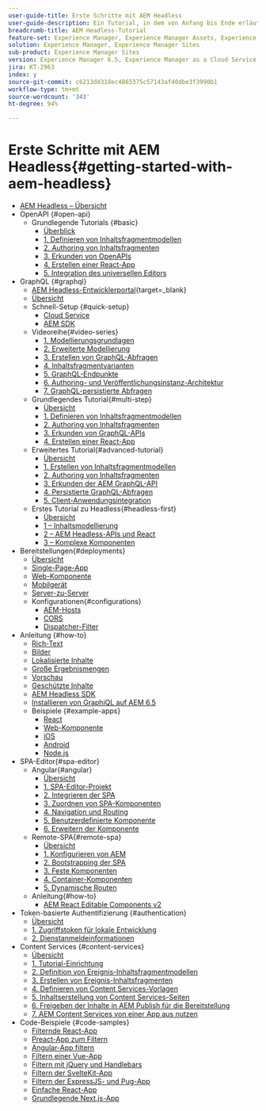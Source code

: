 ```yaml
---
user-guide-title: Erste Schritte mit AEM Headless
user-guide-description: Ein Tutorial, in dem von Anfang bis Ende erläutert wird, wie Inhalte mithilfe von AEM Headless aufgebaut und bereitgestellt werden können.
breadcrumb-title: AEM Headless-Tutorial
feature-set: Experience Manager, Experience Manager Assets, Experience Manager Sites
solution: Experience Manager, Experience Manager Sites
sub-product: Experience Manager Sites
version: Experience Manager 6.5, Experience Manager as a Cloud Service
jira: KT-2963
index: y
source-git-commit: c6213dd318ec4865375c57143af40dbe3f3990b1
workflow-type: tm+mt
source-wordcount: '343'
ht-degree: 94%

---
```



# Erste Schritte mit AEM Headless{#getting-started-with-aem-headless}

+ [AEM Headless – Übersicht](./overview.md)
+ OpenAPI {#open-api}
   + Grundlegende Tutorials {#basic}
      + [Überblick](./open-api/basic/overview.md)
      + [&#x200B;1. Definieren von Inhaltsfragmentmodellen](./open-api/basic/1-content-fragment-models.md)
      + [&#x200B;2. Authoring von Inhaltsfragmenten](./open-api/basic/2-author-content-fragments.md)
      + [&#x200B;3. Erkunden von OpenAPIs](./open-api/basic/3-explore-openapis.md)
      + [&#x200B;4. Erstellen einer React-App](./open-api/basic/4-react-app.md)
      + [&#x200B;5. Integration des universellen Editors](./open-api/basic/5-universal-editor.md)
+ GraphQL {#graphql}
   + [AEM Headless-Entwicklerportal](https://experienceleague.adobe.com/landing/experience-manager/headless/developer.html?lang=de){target=_blank}
   + [Übersicht](./graphql/overview.md)
   + Schnell-Setup {#quick-setup}
      + [Cloud Service](./graphql/quick-setup/cloud-service.md)
      + [AEM SDK](./graphql/quick-setup/local-sdk.md)
   + Videoreihe{#video-series}
      + [&#x200B;1. Modellierungsgrundlagen](./graphql/video-series/modeling-basics.md)
      + [&#x200B;2. Erweiterte Modellierung](./graphql/video-series/advanced-modeling.md)
      + [&#x200B;3. Erstellen von GraphQL-Abfragen](./graphql/video-series/creating-graphql-queries.md)
      + [&#x200B;4. Inhaltsfragmentvarianten](./graphql/video-series/content-fragment-variations.md)
      + [&#x200B;5. GraphQL-Endpunkte](./graphql/video-series/graphql-endpoints.md)
      + [&#x200B;6. Authoring- und Veröffentlichungsinstanz-Architektur](./graphql/video-series/author-publish-architecture.md)
      + [&#x200B;7. GraphQL-persistierte Abfragen](./graphql/video-series/graphql-persisted-queries.md)
   + Grundlegendes Tutorial{#multi-step}
      + [Übersicht](./graphql/multi-step/overview.md)
      + [&#x200B;1. Definieren von Inhaltsfragmentmodellen](./graphql/multi-step/content-fragment-models.md)
      + [&#x200B;2. Authoring von Inhaltsfragmenten](./graphql/multi-step/author-content-fragments.md)
      + [&#x200B;3. Erkunden von GraphQL-APIs](./graphql/multi-step/explore-graphql-api.md)
      + [4. Erstellen einer React-App](./graphql/multi-step/graphql-and-react-app.md)
   + Erweitertes Tutorial{#advanced-tutorial}
      + [Übersicht](/help/headless-tutorial/graphql/advanced-graphql/overview.md)
      + [&#x200B;1. Erstellen von Inhaltsfragmentmodellen](/help/headless-tutorial/graphql/advanced-graphql/create-content-fragment-models.md)
      + [&#x200B;2. Authoring von Inhaltsfragmenten](/help/headless-tutorial/graphql/advanced-graphql/author-content-fragments.md)
      + [&#x200B;3. Erkunden der AEM GraphQL-API](/help/headless-tutorial/graphql/advanced-graphql/explore-graphql-api.md)
      + [&#x200B;4. Persistierte GraphQL-Abfragen](/help/headless-tutorial/graphql/advanced-graphql/graphql-persisted-queries.md)
      + [&#x200B;5. Client-Anwendungsintegration](/help/headless-tutorial/graphql/advanced-graphql/client-application-integration.md)
   + Erstes Tutorial zu Headless{#headless-first}
      + [Übersicht](./graphql/headless-first-tutorial/overview.md)
      + [1 – Inhaltsmodellierung](./graphql/headless-first-tutorial/1-content-modeling.md)
      + [2 – AEM Headless-APIs und React](./graphql/headless-first-tutorial/2-aem-headless-apis-and-react.md)
      + [3 – Komplexe Komponenten](./graphql/headless-first-tutorial/3-complex-components.md)
+ Bereitstellungen{#deployments}
   + [Übersicht](./graphql/deployment/overview.md)
   + [Single-Page-App](./graphql/deployment/spa.md)
   + [Web-Komponente](./graphql/deployment/web-component.md)
   + [Mobilgerät](./graphql/deployment/mobile.md)
   + [Server-zu-Server](./graphql/deployment/server-to-server.md)
   + Konfigurationen{#configurations}
      + [AEM-Hosts](./graphql/deployment/configurations/aem-hosts.md)
      + [CORS](./graphql/deployment/configurations/cors.md)
      + [Dispatcher-Filter](./graphql/deployment/configurations/dispatcher-filters.md)
+ Anleitung {#how-to}
   + [Rich-Text](./graphql/how-to/rich-text.md)
   + [Bilder](./graphql/how-to/images.md)
   + [Lokalisierte Inhalte](./graphql/how-to/localized-content.md)
   + [Große Ergebnismengen](./graphql/how-to/large-result-sets.md)
   + [Vorschau](./graphql/how-to/preview.md)
   + [Geschützte Inhalte](./graphql/how-to/protected-content.md)
   + [AEM Headless SDK](./graphql/how-to/aem-headless-sdk.md)
   + [Installieren von GraphiQL auf AEM 6.5](./graphql/how-to/install-graphiql-aem-6-5.md)
   + Beispiele {#example-apps}
      + [React](./graphql/example-apps/react-app.md)
      + [Web-Komponente](./graphql/example-apps/web-component.md)
      + [iOS](./graphql/example-apps/ios-swiftui-app.md)
      + [Android](./graphql/example-apps/android-app.md)
      + [Node.js](./graphql/example-apps/server-to-server-app.md)
+ SPA-Editor{#spa-editor}
   + Angular{#angular}
      + [Übersicht](./spa-editor/angular/overview.md)
      + [&#x200B;1. SPA-Editor-Projekt](./spa-editor/angular/create-project.md)
      + [&#x200B;2. Integrieren der SPA](./spa-editor/angular/integrate-spa.md)
      + [&#x200B;3. Zuordnen von SPA-Komponenten](./spa-editor/angular/map-components.md)
      + [&#x200B;4. Navigation und Routing](./spa-editor/angular/navigation-routing.md)
      + [&#x200B;5. Benutzerdefinierte Komponente](./spa-editor/angular/custom-component.md)
      + [6. Erweitern der Komponente](./spa-editor/angular/extend-component.md)
   + Remote-SPA{#remote-spa}
      + [Übersicht](./spa-editor/remote-spa/overview.md)
      + [&#x200B;1. Konfigurieren von AEM](./spa-editor/remote-spa/aem-configure.md)
      + [&#x200B;2. Bootstrapping der SPA](./spa-editor/remote-spa/spa-bootstrap.md)
      + [&#x200B;3. Feste Komponenten](./spa-editor/remote-spa/spa-fixed-component.md)
      + [&#x200B;4. Container-Komponenten](./spa-editor/remote-spa/spa-container-component.md)
      + [&#x200B;5. Dynamische Routen](./spa-editor/remote-spa/spa-dynamic-routes.md)
   + Anleitung{#how-to}
      + [AEM React Editable Components v2](./spa-editor/how-to/react-core-components-v2.md)
+ Token-basierte Authentifizierung {#authentication}
   + [Übersicht](./authentication/overview.md)
   + [&#x200B;1. Zugriffstoken für lokale Entwicklung](./authentication/local-development-access-token.md)
   + [&#x200B;2. Dienstanmeldeinformationen](./authentication/service-credentials.md)
+ Content Services {#content-services}
   + [Übersicht](./content-services/overview.md)
   + [&#x200B;1. Tutorial-Einrichtung](./content-services/chapter-1.md)
   + [&#x200B;2. Definition von Ereignis-Inhaltsfragmentmodellen](./content-services/chapter-2.md)
   + [&#x200B;3. Erstellen von Ereignis-Inhaltsfragmenten](./content-services/chapter-3.md)
   + [&#x200B;4. Definieren von Content Services-Vorlagen](./content-services/chapter-4.md)
   + [&#x200B;5. Inhaltserstellung von Content Services-Seiten](./content-services/chapter-5.md)
   + [&#x200B;6. Freigeben der Inhalte in AEM Publish für die Bereitstellung](./content-services/chapter-6.md)
   + [&#x200B;7. AEM Content Services von einer App aus nutzen](./content-services/chapter-7.md)
+ Code-Beispiele {#code-samples}
   + [Filternde React-App](./graphql/code-samples/filtering-react-app.md)
   + [Preact-App zum Filtern](./graphql/code-samples/filtering-preact-app.md)
   + [Angular-App filtern](./graphql/code-samples/filtering-angular-app.md)
   + [Filtern einer Vue-App](./graphql/code-samples/filtering-vue-app.md)
   + [Filtern mit jQuery und Handlebars](./graphql/code-samples/filtering-jquery-handlebars.md)
   + [Filtern der SvelteKit-App](./graphql/code-samples/filtering-sveltekit-app.md)
   + [Filtern der ExpressJS- und Pug-App](./graphql/code-samples/filtering-express-pug-app.md)
   + [Einfache React-App](./graphql/code-samples/basic-react-app.md)
   + [Grundlegende Next.js-App](./graphql/code-samples/basic-nextjs-app.md)

